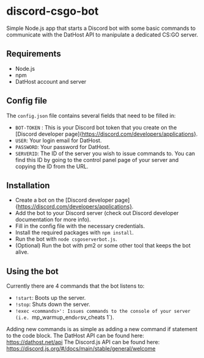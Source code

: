 # discord-csgo-bot

Simple Node.js app that starts a Discord bot with some basic commands to communicate with the DatHost API to manipulate a dedicated CS:GO server.

## Requirements

- Node.js
- npm
- DatHost account and server

## Config file

The `config.json` file contains several fields that need to be filled in:
- `BOT-TOKEN` : This is your Discord bot token that you create on the [Discord developer page]{https://discord.com/developers/applications}.
- `USER`: Your login email for DatHost.
- `PASSWORD`: Your password for DatHost.
- `SERVERID`: The ID of the server you wish to issue commands to. You can find this ID by going to the control panel page of your server and copying the ID from the URL. 

## Installation

- Create a bot on the [Discord developer page]{https://discord.com/developers/applications}.
- Add the bot to your Discord server (check out Discord developer documentation for more info).
- Fill in the config file with the necessary credentials.
- Install the required packages with `npm install`.
- Run the bot with `node csgoserverbot.js`.
- (Optional) Run the bot with pm2 or some other tool that keeps the bot alive.

## Using the bot

Currently there are 4 commands that the bot listens to:

- `!start`: Boots up the server.
- `!stop`: Shuts down the server.
- `!exec <commands>': Issues commands to the console of your server (i.e. `mp_warmup_end` or `sv_cheats 1`).

Adding new commands is as simple as adding a new command if statement to the code block.
The DatHost API can be found here: https://dathost.net/api
The Discord.js API can be found here: https://discord.js.org/#/docs/main/stable/general/welcome
